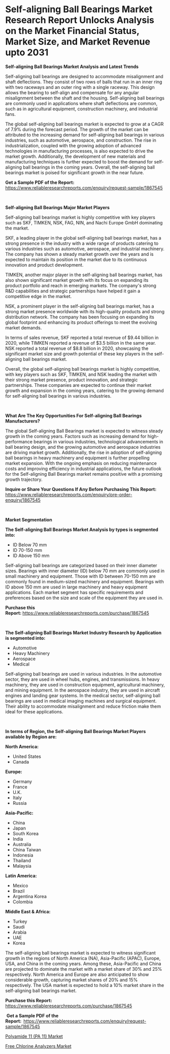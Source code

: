 <p><h1>Self-aligning Ball Bearings Market Research Report Unlocks Analysis on the Market Financial Status, Market Size, and Market Revenue upto 2031</h1></p><p><strong>Self-aligning Ball Bearings Market Analysis and Latest Trends</strong></p>
<p><p>Self-aligning ball bearings are designed to accommodate misalignment and shaft deflections. They consist of two rows of balls that run in an inner ring with two raceways and an outer ring with a single raceway. This design allows the bearing to self-align and compensate for any angular misalignment between the shaft and the housing. Self-aligning ball bearings are commonly used in applications where shaft deflections are common, such as in agricultural equipment, construction machinery, and industrial fans.</p><p>The global self-aligning ball bearings market is expected to grow at a CAGR of 7.9% during the forecast period. The growth of the market can be attributed to the increasing demand for self-aligning ball bearings in various industries, such as automotive, aerospace, and construction. The rise in industrialization, coupled with the growing adoption of advanced technologies in manufacturing processes, is also expected to drive the market growth. Additionally, the development of new materials and manufacturing techniques is further expected to boost the demand for self-aligning ball bearings in the coming years. Overall, the self-aligning ball bearings market is poised for significant growth in the near future.</p></p>
<p><strong>Get a Sample PDF of the Report:&nbsp;</strong> <a href="https://www.reliableresearchreports.com/enquiry/request-sample/1867545">https://www.reliableresearchreports.com/enquiry/request-sample/1867545</a></p>
<p>&nbsp;</p>
<p><strong>Self-aligning Ball Bearings Major Market Players</strong></p>
<p><p>Self-aligning ball bearings market is highly competitive with key players such as SKF, TIMKEN, NSK, FAG, NIN, and Nachi Europe GmbH dominating the market. </p><p>SKF, a leading player in the global self-aligning ball bearings market, has a strong presence in the industry with a wide range of products catering to various industries such as automotive, aerospace, and industrial machinery. The company has shown a steady market growth over the years and is expected to maintain its position in the market due to its continuous innovation and product development.</p><p>TIMKEN, another major player in the self-aligning ball bearings market, has also shown significant market growth with its focus on expanding its product portfolio and reach in emerging markets. The company's strong R&D capabilities and strategic partnerships have helped it gain a competitive edge in the market.</p><p>NSK, a prominent player in the self-aligning ball bearings market, has a strong market presence worldwide with its high-quality products and strong distribution network. The company has been focusing on expanding its global footprint and enhancing its product offerings to meet the evolving market demands.</p><p>In terms of sales revenue, SKF reported a total revenue of $9.44 billion in 2020, while TIMKEN reported a revenue of $3.5 billion in the same year. NSK reported a total revenue of $8.8 billion in 2020, showcasing the significant market size and growth potential of these key players in the self-aligning ball bearings market.</p><p>Overall, the global self-aligning ball bearings market is highly competitive, with key players such as SKF, TIMKEN, and NSK leading the market with their strong market presence, product innovation, and strategic partnerships. These companies are expected to continue their market growth and expansion in the coming years, catering to the growing demand for self-aligning ball bearings in various industries.</p></p>
<p>&nbsp;</p>
<p><strong>What Are The Key Opportunities For Self-aligning Ball Bearings Manufacturers?</strong></p>
<p><p>The global Self-aligning Ball Bearings market is expected to witness steady growth in the coming years. Factors such as increasing demand for high-performance bearings in various industries, technological advancements in ball bearing design, and the growing automotive and aerospace industries are driving market growth. Additionally, the rise in adoption of self-aligning ball bearings in heavy machinery and equipment is further propelling market expansion. With the ongoing emphasis on reducing maintenance costs and improving efficiency in industrial applications, the future outlook for the Self-aligning Ball Bearings market remains positive with a promising growth trajectory.</p></p>
<p><strong>Inquire or Share Your Questions If Any Before Purchasing This Report:</strong> <a href="https://www.reliableresearchreports.com/enquiry/pre-order-enquiry/1867545">https://www.reliableresearchreports.com/enquiry/pre-order-enquiry/1867545</a></p>
<p>&nbsp;</p>
<p><strong>Market Segmentation</strong></p>
<p><strong>The Self-aligning Ball Bearings Market Analysis by types is segmented into:</strong></p>
<p><ul><li>ID Below 70 mm</li><li>ID 70-150 mm</li><li>ID Above 150 mm</li></ul></p>
<p><p>Self-aligning ball bearings are categorized based on their inner diameter sizes. Bearings with inner diameter (ID) below 70 mm are commonly used in small machinery and equipment. Those with ID between 70-150 mm are commonly found in medium-sized machinery and equipment. Bearings with ID above 150 mm are used in large machinery and heavy equipment applications. Each market segment has specific requirements and preferences based on the size and scale of the equipment they are used in.</p></p>
<p><strong>Purchase this Report:&nbsp;</strong><a href="https://www.reliableresearchreports.com/purchase/1867545">https://www.reliableresearchreports.com/purchase/1867545</a></p>
<p>&nbsp;</p>
<p><strong>The Self-aligning Ball Bearings Market Industry Research by Application is segmented into:</strong></p>
<p><ul><li>Automotive</li><li>Heavy Machinery</li><li>Aerospace</li><li>Medical</li></ul></p>
<p><p>Self-aligning ball bearings are used in various industries. In the automotive sector, they are used in wheel hubs, engines, and transmissions. In heavy machinery, they are used in construction equipment, agricultural machinery, and mining equipment. In the aerospace industry, they are used in aircraft engines and landing gear systems. In the medical sector, self-aligning ball bearings are used in medical imaging machines and surgical equipment. Their ability to accommodate misalignment and reduce friction make them ideal for these applications.</p></p>
<p>&nbsp;</p>
<p><strong>In terms of Region, the Self-aligning Ball Bearings Market Players available by Region are:</strong></p>
<p>
    <p> <strong> North America: </strong>
        <ul>
            <li>United States</li>
            <li>Canada</li>
        </ul>
        </p> 
    <p> <strong> Europe: </strong>
        <ul>
            <li>Germany</li>
            <li>France</li>
            <li>U.K.</li>
            <li>Italy</li>
            <li>Russia</li>
        </ul>
        </p> 
    <p> <strong> Asia-Pacific: </strong>
        <ul>
            <li>China</li>
            <li>Japan</li>
            <li>South Korea</li>
            <li>India</li>
            <li>Australia</li>
            <li>China Taiwan</li>
            <li>Indonesia</li>
            <li>Thailand</li>
            <li>Malaysia</li>
        </ul>
        </p> 
    <p> <strong> Latin America: </strong>
        <ul>
            <li>Mexico</li>
            <li>Brazil</li>
            <li>Argentina Korea</li>
            <li>Colombia</li>
        </ul>
        </p> 
    <p> <strong> Middle East & Africa: </strong>
        <ul>
            <li>Turkey</li>
            <li>Saudi</li>
            <li>Arabia</li>
            <li>UAE</li>
            <li>Korea</li>
        </ul>
    </p>
    </p>
<p><p>The self-aligning ball bearings market is expected to witness significant growth in the regions of North America (NA), Asia-Pacific (APAC), Europe, USA, and China in the coming years. Among these, Asia-Pacific and China are projected to dominate the market with a market share of 30% and 25% respectively. North America and Europe are also anticipated to show considerable growth, capturing market shares of 20% and 15% respectively. The USA market is expected to hold a 10% market share in the self-aligning ball bearings market.</p></p>
<p><strong>Purchase this Report: </strong><a href="https://www.reliableresearchreports.com/purchase/1867545">https://www.reliableresearchreports.com/purchase/1867545</a></p>
<p>&nbsp;<strong>Get a Sample PDF of the Report:&nbsp;&nbsp;</strong><a href="https://www.reliableresearchreports.com/enquiry/request-sample/1867545">https://www.reliableresearchreports.com/enquiry/request-sample/1867545</a></p>
<p><strong></strong></p>
<p><p><a href="https://github.com/timeliteaut/Market-Research-Report-List-1/blob/main/polyamide-11-pa-11-market.md">Polyamide 11 (PA 11) Market</a></p><p><a href="https://noble-drawer-34c.notion.site/Free-Chlorine-Analyzers-Market-Size-Market-Share-and-Global-Market-Analysis-Report-2024-2031-d789086aa5da4a048fbdb76280d79119">Free Chlorine Analyzers Market</a></p></p>